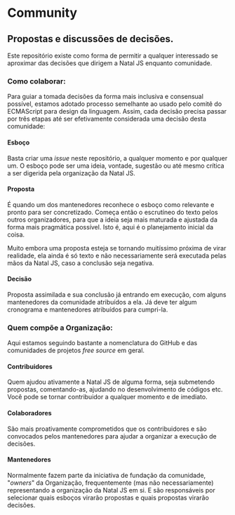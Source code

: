# Community
## Propostas e discussões de decisões.

Este repositório existe como forma de permitir a qualquer interessado se aproximar
das decisões que dirigem a Natal JS enquanto comunidade.

### Como colaborar:

Para guiar a tomada decisões da forma mais inclusiva e consensual possível,
estamos adotado processo semelhante ao usado pelo comitê do ECMAScript para design
da linguagem. Assim, cada decisão precisa passar por três etapas até ser
efetivamente considerada uma decisão desta comunidade:

#### Esboço

Basta criar uma _issue_ neste repositório, a qualquer momento e por qualquer um.
O esboço pode ser uma ideia, vontade, sugestão ou até mesmo crítica a ser
digerida pela organização da Natal JS.

#### Proposta

É quando um dos mantenedores reconhece o esboço como relevante e pronto para ser
concretizado. Começa então o escrutíneo do texto pelos outros organizadores,
para que a ideia seja mais maturada e ajustada da forma mais pragmática
possível. Isto é, aqui é o planejamento inicial da coisa.

Muito embora uma proposta esteja se tornando muitíssimo próxima de virar
realidade, ela ainda é só texto e não necessariamente será executada
pelas mãos da Natal JS, caso a conclusão seja negativa.

#### Decisão

Proposta assimilada e sua conclusão já entrando em execução, com alguns
mantenedores da comunidade atribuídos a ela. Já deve ter algum cronograma
e mantenedores atribuídos para cumpri-la.

### Quem compõe a Organização:

Aqui estamos seguindo bastante a nomenclatura do GitHub e das comunidades
de projetos _free source_ em geral.

#### Contribuidores

Quem ajudou ativamente a Natal JS de alguma forma, seja submetendo propostas,
comentando-as, ajudando no desenvolvimento de códigos etc. Você pode se tornar
contribuidor a qualquer momento e de imediato.

#### Colaboradores

São mais proativamente comprometidos que os contribuidores e são convocados
pelos mantenedores para ajudar a organizar a execução de decisões.

#### Mantenedores

Normalmente fazem parte da iniciativa de fundação da comunidade,
"_owners_" da Organização, frequentemente (mas não necessariamente) representando
a organização da Natal JS em si. E são responsáveis por selecionar quais esboços
virarão propostas e quais propostas virarão decisões.
